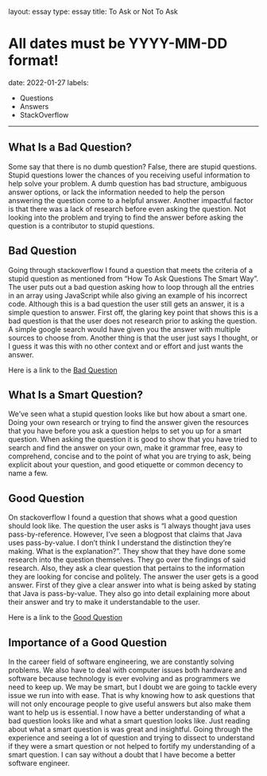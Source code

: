 layout: essay
type: essay
title: To Ask or Not To Ask
# All dates must be YYYY-MM-DD format!
date: 2022-01-27
labels:
  - Questions
  - Answers
  - StackOverflow
---

## What Is a Bad Question?
Some say that there is no dumb question? False, there are stupid questions. Stupid questions lower the chances of you receiving useful information to help solve your problem. A dumb question has bad structure, ambiguous answer options, or lack the information needed to help the person answering the question come to a helpful answer. Another impactful factor is that there was a lack of research before even asking the question. Not looking into the problem and trying to find the answer before asking the question is a contributor to stupid questions.

## Bad Question
Going through stackoverflow I found a question that meets the criteria of a stupid question as mentioned from “How To Ask Questions The Smart Way”. The user puts out a bad question asking how to loop through all the entries in an array using JavaScript while also giving an example of his incorrect code. Although this is a bad question the user still gets an answer, it is a simple question to answer. First off, the glaring key point that shows this is a bad question is that the user does not research prior to asking the question. A simple google search would have given you the answer with multiple sources to choose from. Another thing is that the user just says I thought, or I guess it was this with no other context and or effort and just wants the answer.

Here is a link to the [Bad Question]( https://stackoverflow.com/questions/9329446/for-each-over-an-array-in-javascript/9329476#9329476)

## What Is a Smart Question?
We’ve seen what a stupid question looks like but how about a smart one. Doing your own research or trying to find the answer given the resources that you have before you ask a question helps to set you up for a smart  question. When asking the question it is good to show that you have tried to search and find the answer on your own, make it grammar free, easy to comprehend, concise and to the point of what you are trying to ask, being explicit about your question, and good etiquette or common decency to name a few.

## Good Question
On stackoverflow I found a question that shows what a good question should look like. The question the user asks is “I always thought java uses pass-by-reference. However, I’ve seen a blogpost that claims that Java uses pass-by-value. I don’t think I understand the distinction they’re making. What is the explanation?”. They show that they have done some research into the question themselves. They go over the findings of said research. Also, they ask a clear question that pertains to the information they are looking for concise and politely. The answer the user gets is a good answer. First of they give a clear answer into what is being asked by stating that Java is pass-by-value. They also go into detail explaining more about their answer and try to make it understandable to the user.

Here is a link to the [Good Question]( https://stackoverflow.com/questions/40480/is-java-pass-by-reference-or-pass-by-value)

## Importance of a Good Question
In the career field of software engineering, we are constantly solving problems. We also have to deal with computer issues both hardware and software because technology is ever evolving and as programmers we need to keep up. We may be smart, but I doubt we are going to tackle every issue we run into with ease. That is why knowing how to ask questions that will not only encourage people to give useful answers but also make them want to help us is essential. I now have a better understanding of what a bad question looks like and what a smart question looks like. Just reading about what a smart question is was great and insightful. Going through the experience and seeing a lot of question and trying to dissect to understand if they were a smart question or not helped to fortify my understanding of a smart question. I can say without a doubt that I have become a better software engineer. 
